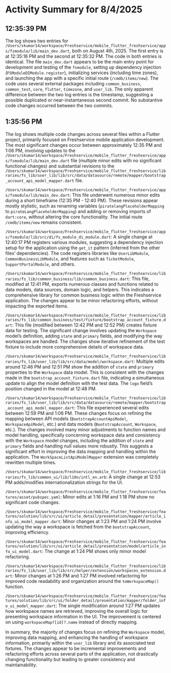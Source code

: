 # Activity Summary for 8/4/2025

## 12:35:39 PM
The log shows two entries for `/Users/skumar14/workspace/Freshservice/mobile_flutter_freshservice/apps/fsmodule/lib/main_dev.dart`, both on August 4th, 2025.  The first entry is at 12:35:16 PM and the second at 12:35:32 PM.  The code in both entries is identical.  The file `main_dev.dart` appears to be the main entry point for development and testing of the `fsmodule`, setting up dependency injection (`FSModuleDIModule.register`), initializing services (including time zones), and launching the app with a specific initial route (`/cmdb/items/new`).  The code uses several external packages including `common_business`, `common_test`, `core`, `flutter`, `timezone`, and `user_lib`.  The only apparent difference between the two log entries is the timestamp, suggesting a possible duplicated or near-instantaneous second commit.  No substantive code changes occurred between the two commits.


## 1:35:56 PM
The log shows multiple code changes across several files within a Flutter project, primarily focused on Freshservice mobile application development.  The most significant changes occur between approximately 12:35 PM and 1:06 PM, involving updates to the `/Users/skumar14/workspace/Freshservice/mobile_flutter_freshservice/apps/fsmodule/lib/main_dev.dart` file (multiple minor edits with no significant functional changes) and substantial revisions to the `/Users/skumar14/workspace/Freshservice/mobile_flutter_freshservice/libraries/fs_lib/user_lib/lib/src/data/datasource/remote/mapper/bootstrap_account_api_model_mapper.dart` file.


`/Users/skumar14/workspace/Freshservice/mobile_flutter_freshservice/apps/fsmodule/lib/main_dev.dart`: This file underwent numerous minor edits during a short timeframe (12:35 PM - 12:40 PM).  These revisions appear mostly stylistic, such as renaming variables (`piratelangPlaceholderMapping` to `pirateLangPlaceholderMapping`) and adding or removing imports of `dart:core`, without altering the core functionality.  The initial route `/cmdb/items/new` remains consistent.


`/Users/skumar14/workspace/Freshservice/mobile_flutter_freshservice/apps/fsmodule/lib/src/di/fs_module_di_module.dart`: A single change at 12:40:17 PM registers various modules, suggesting a dependency injection setup for the application using the `get_it` pattern (inferred from the other files’ dependencies).  The code registers libraries like `UserLibModule`, `CommonBusinessLibModule`, and features such as `TicketModule`, `SupportPortalModule`, and others.


`/Users/skumar14/workspace/Freshservice/mobile_flutter_freshservice/libraries/fs_lib/common_business/lib/common_business.dart`: This file, modified at 12:41 PM, exports numerous classes and functions related to data models, data sources, domain logic, and helpers.  This indicates a comprehensive library for common business logic within the Freshservice application.  The changes appear to be minor refactoring efforts, without impacting the exported items.


`/Users/skumar14/workspace/Freshservice/mobile_flutter_freshservice/libraries/fs_lib/common_business/test/fixture/bootstrap_account_fixture.dart`: This file (modified between 12:42 PM and 12:52 PM) creates fixture data for testing. The significant change involves updating the `Workspace` model’s definition, adding `state` and `primary` fields, and modifying the way workspaces are handled.  The changes show iterative refinement of the test fixture to include more comprehensive details of workspace data.


`/Users/skumar14/workspace/Freshservice/mobile_flutter_freshservice/libraries/fs_lib/user_lib/lib/src/data/model/workspace.dart`:  Multiple edits around 12:46 PM and 12:51 PM show the addition of `state` and `primary` properties to the `Workspace` data model. This is consistent with the changes made in the `bootstrap_account_fixture.dart` file, indicating a simultaneous update to align the model definition with the test data. The `logo` field’s position changed in the model at 12:48 PM.


`/Users/skumar14/workspace/Freshservice/mobile_flutter_freshservice/libraries/fs_lib/user_lib/lib/src/data/datasource/remote/mapper/bootstrap_account_api_model_mapper.dart`: This file experienced several edits between 12:59 PM and 1:06 PM. These changes focus on refining the mapping between API models (`BootstrapAccountApiModel`, `WorkspaceApiModel`, etc.) and data models (`BootstrapAccount`, `Workspace`, etc.). The changes involved many minor adjustments to function names and model handling, specifically concerning workspace data and consistency with the `Workspace` model changes, including the addition of `state` and `primary` fields and handling null values more robustly. This suggests a significant effort in improving the data mapping and handling within the application.  The `WorkSpaceListApiModelMapper` extension was completely rewritten multiple times.

`/Users/skumar14/workspace/Freshservice/mobile_flutter_freshservice/libraries/fs_lib/common_ui/lib/l10n/intl_en.arb`:  A single change at 12:53 PM adds/modifies internationalization strings for the UI.


`/Users/skumar14/workspace/Freshservice/mobile_flutter_freshservice/features/asset/pubspec.yaml`: Minor edits at 1:16 PM and 1:18 PM show no significant code changes.


`/Users/skumar14/workspace/Freshservice/mobile_flutter_freshservice/features/solution/lib/src/ui/article_detail/presentation/mapper/article_info_ui_model_mapper.dart`: Minor changes at 1:23 PM and 1:24 PM involve updating the way a workspace is fetched from the `bootstrapAccount`, improving efficiency.


`/Users/skumar14/workspace/Freshservice/mobile_flutter_freshservice/features/solution/lib/src/ui/article_detail/presentation/model/article_info_ui_model.dart`: The change at 1:24 PM shows only minor model refactoring.


`/Users/skumar14/workspace/Freshservice/mobile_flutter_freshservice/libraries/fs_lib/user_lib/lib/src/helper/extension/workspaces_extension.dart`:  Minor changes at 1:26 PM and 1:27 PM involved refactoring for improved code readability and organization around the `toWorkspaceMap()` function.


`/Users/skumar14/workspace/Freshservice/mobile_flutter_freshservice/features/solution/lib/src/ui/folder_detail/presentation/mapper/folder_info_ui_model_mapper.dart`: The single modification around 1:27 PM updates how workspace names are retrieved, improving the overall logic for presenting workspace information in the UI.  The improvement is centered on using `workspaceMap?[id]?.name` instead of directly mapping.

In summary, the majority of changes focus on refining the `Workspace` model, improving data mapping, and enhancing the handling of workspace information, primarily within the `user_lib` library and its associated test fixtures.  The changes appear to be incremental improvements and refactoring efforts across several parts of the application, not drastically changing functionality but leading to greater consistency and maintainability.
